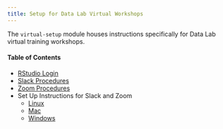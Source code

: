 ```yaml
---
title: Setup for Data Lab Virtual Workshops
---
```


The `virtual-setup` module houses instructions specifically for Data Lab virtual training workshops.

#### Table of Contents

* [RStudio Login](rstudio-login.md)
* [Slack Procedures](slack-procedures.md)
* [Zoom Procedures](zoom-procedures.md)
* Set Up Instructions for Slack and Zoom
  * [Linux](linux-instructions.md)
  * [Mac](mac-instructions.md)
  * [Windows](windows-instructions.md)
